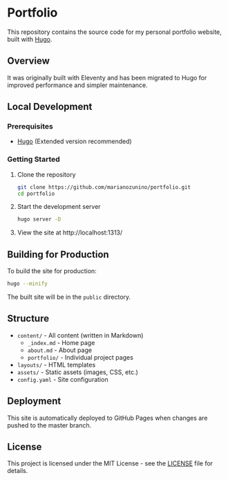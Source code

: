 # Portfolio

This repository contains the source code for my personal portfolio website, built with [Hugo](https://gohugo.io/).

## Overview

It was originally built with Eleventy and has been migrated to Hugo for improved performance and simpler maintenance.

## Local Development

### Prerequisites

- [Hugo](https://gohugo.io/getting-started/installing/) (Extended version recommended)

### Getting Started

1. Clone the repository

   ```bash
   git clone https://github.com/marianozunino/portfolio.git
   cd portfolio
   ```

2. Start the development server

   ```bash
   hugo server -D
   ```

3. View the site at http://localhost:1313/

## Building for Production

To build the site for production:

```bash
hugo --minify
```

The built site will be in the `public` directory.

## Structure

- `content/` - All content (written in Markdown)
  - `_index.md` - Home page
  - `about.md` - About page
  - `portfolio/` - Individual project pages
- `layouts/` - HTML templates
- `assets/` - Static assets (images, CSS, etc.)
- `config.yaml` - Site configuration

## Deployment

This site is automatically deployed to GitHub Pages when changes are pushed to the master branch.

## License

This project is licensed under the MIT License - see the [LICENSE](LICENSE) file for details.
